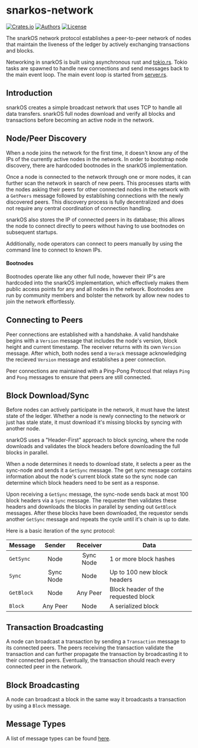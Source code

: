 # snarkos-network

[![Crates.io](https://img.shields.io/crates/v/snarkos-network.svg?color=neon)](https://crates.io/crates/snarkos-network)
[![Authors](https://img.shields.io/badge/authors-Aleo-orange.svg)](../AUTHORS)
[![License](https://img.shields.io/badge/License-GPLv3-blue.svg)](./LICENSE.md)

The snarkOS network protocol establishes a peer-to-peer network of nodes that maintain the liveness of the 
ledger by actively exchanging transactions and blocks.

Networking in snarkOS is built using asynchronous rust and [tokio.rs](https://docs.rs/tokio/).
Tokio tasks are spawned to handle new connections and send messages back to the main event loop.
The main event loop is started from [server.rs](./src/server/server.rs). 

## Introduction

snarkOS creates a simple broadcast network that uses TCP to handle all data transfers. 
snarkOS full nodes download and verify all blocks and transactions before becoming an active node in the network. 

## Node/Peer Discovery

When a node joins the network for the first time, it doesn't know any of the IPs of the currently active nodes in the network. 
In order to bootstrap node discovery, there are hardcoded bootnodes in the snarkOS implementation. 

Once a node is connected to the network through one or more nodes, it can further scan the network in search of new peers. 
This processes starts with the nodes asking their peers for other connected nodes in the network with a `GetPeers` message followed by establishing connections with the newly discovered peers.
This discovery process is fully decentralized and does not require any central coordination of connection handling.

snarkOS also stores the IP of connected peers in its database; this allows the node to connect directly to peers without having to use bootnodes on subsequent startups.

Additionally, node operators can connect to peers manually by using the command line to connect to known IPs.

#### Bootnodes

Bootnodes operate like any other full node, however their IP's are hardcoded into the snarkOS implementation, which effectively makes them public access points for any and all nodes in the network.
Bootnodes are run by community members and bolster the network by allow new nodes to join the network effortlessly.

## Connecting to Peers

Peer connections are established with a handshake. A valid handshake begins with a `Version` message that includes the node's version, block height and current timestamp. The receiver returns with its own `Version` message. After which, both nodes send a `Verack` message acknowledging the recieved `Version` message and establishes a peer connection.

Peer connections are maintained with a Ping-Pong Protocol that relays `Ping` and `Pong` messages to ensure that peers are still connected.

## Block Download/Sync

Before nodes can actively participate in the network, it must have the latest state of the ledger. Whether a node is newly connecting to the network or just has stale state, it must download it's missing blocks by syncing with another node. 

snarkOS uses a "Header-First" approach to block syncing, where the node downloads and validates the block headers before downloading the full blocks in parallel. 
 
When a node determines it needs to download state, it selects a peer as the sync-node and sends it a `GetSync` message. The get sync message contains information about the node's current block state so the sync node can determine which block headers need to be sent as a response.  

Upon receiving a `GetSync` message, the sync-node sends back at most 100 block headers via a `Sync` message. The requester then validates these headers and downloads the blocks in parallel by sending out `GetBlock` messages. After these blocks have been downloaded, the requestor sends another `GetSync` message and repeats the cycle until it's chain is up to date.

Here is a basic iteration of the sync protocol:

|   Message  |   Sender  |  Receiver | Data                                |
|:---------- |:---------:|:---------:|-------------------------------------|
| `GetSync`  | Node      | Sync Node | 1 or more block hashes              |
| `Sync`     | Sync Node | Node      | Up to 100 new block headers         |
| `GetBlock` | Node      | Any Peer  | Block header of the requested block |
| `Block`    | Any Peer  | Node      | A serialized block                  |

## Transaction Broadcasting

A node can broadcast a transaction by sending a `Transaction` message to its connected peers. The peers receiving the transaction validate the transaction and can further propagate the transaction by broadcasting it to their connected peers. Eventually, the transaction should reach every connected peer in the network.

## Block Broadcasting

A node can broadcast a block in the same way it broadcasts a transaction by using a `Block` message.

## Message Types

A list of message types can be found [here](01_message_types.md).
